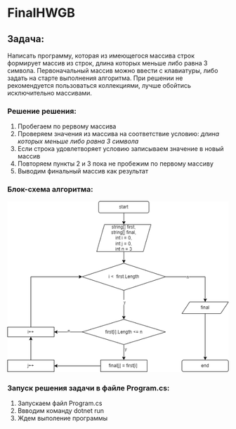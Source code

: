 # FinalHWGB

## Задача:
Написать программу, которая из имеющегося массива строк формирует массив из строк, длина которых меньше либо равна 3 символа. Первоначальный массив можно ввести с клавиатуры, либо задать на старте выполнения алгоритма. При решении не рекомендуется пользоваться коллекциями, лучше обойтись исключительно массивами.

### Решение решения:
1. Пробегаем по рервому массива
2. Проверяем значения из массива на соответствие условию: _длина которых меньше либо равна 3 символа_
3. Если строка удовлетворяет условию записываем значение в новый массив
4. Повторяем пункты 2 и 3 пока не пробежим по первому массиву
5. Выводим финальный массив как результат


### Блок-схема алгоритма:
![Диаграмма](2.png)

### Запуск решения задачи в файле Program.cs:
1. Запускаем файл Program.cs
2. Ввводим команду dotnet run
3. Ждем выполение программы
